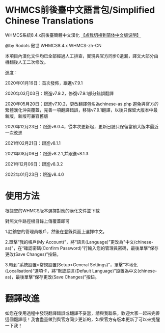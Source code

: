 # WHMCS前後臺中文語言包/Simplified Chinese Translations
WHMCS系統8.4.x前後臺簡體中文漢化 [【点我切换到简体中文版说明】](https://github.com/Rodots/WHMCS-zh-CN)

@by Rodots 傲世 WHMCS8.4.x WHMCS-zh-CN

本項目內漢化文件均已全部經過人工排查，實現與官方同步0遺漏，譯文大部分由機翻後人工二次修改。

進度：

2020年01月16日：首次發佈，跟進v7.9.1

2020年03月03日：跟進v7.9.2，修復v7.9.1部分錯誤翻譯

2020年05月20日：跟進v7.10.2，更改翻譯包名為chinese-as.php 避免與官方的繁體漢化沖突覆蓋，完善一項翻譯錯誤，移除v7.9.1翻譯，以後只保留大版本中最新版，新版可兼容舊版

2020年12月23日：跟進v8.0.4，從本次更新起，更新日誌只保留當前大版本最近一次改進

2021年02月21日：跟進v8.1.1

2021年08月06日：跟進v8.2.1,并跟進v8.1.3

2021年12月06日：跟進v8.3.2

2022年01月23日：跟進v8.4.0

# 使用方法
根據您的WHMCS版本選擇對應的漢化文件並下載

對照文件路徑根目錄上傳覆蓋即可

1.註銷您的管理員帳戶，然後在登錄頁面上選擇中文。

2.單擊“我的帳戶(My Account)”，將“語言(Language)”更改為"中文(chinese-as)"，在“確認密碼(Confirm Password)”行輸入您的管理員密碼，最後單擊“保存更改(Save Changes)”按鈕。

3.轉到“系統設置>常規設置(Setup>General Settings)”，單擊“本地化(Localisation)”選項卡，將“默認語言(Default Language)”設置為中文(chinese-as)，最後單擊“保存更改(Save Changes)”按鈕。

# 翻譯改進
如您在使用過程中發現翻譯錯誤或翻譯不妥當，請與我聯系，歡迎大家一起來完善這個翻譯哦！我會盡量做到與官方同步更新的，如果官方有版本更新了可以來提醒一下我！